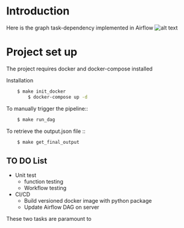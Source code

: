 # Introduction

Here is the graph task-dependency implemented in Airflow
![alt text](https://user-images.githubusercontent.com/22119606/107688524-06d72280-6ca8-11eb-8c41-91d344101eee.jpg)

# Project set up

The project requires docker and docker-compose installed

Installation
``` bash
	$ make init_docker
        $ docker-compose up -d
```

To manually trigger the pipeline::

```bash
	$ make run_dag
```
To retrieve the output.json file ::

```bash
	$ make get_final_output
```


## TO DO List

* Unit test
	* function testing
	* Workflow testing
* CI/CD
	* Build versioned docker image with python package
	* Update Airflow DAG on server

These two tasks are paramount to 
